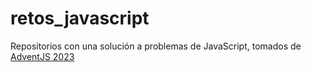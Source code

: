 # retos_javascript
Repositorios con una solución a problemas de JavaScript, tomados de [AdventJS 2023](https://adventjs.dev/)
